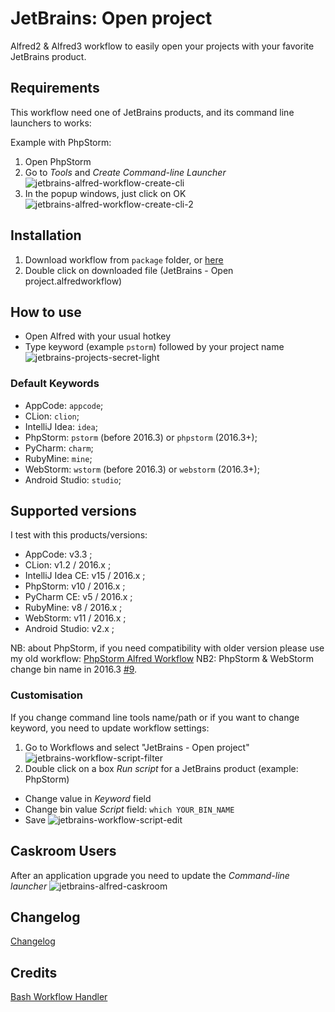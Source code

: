 JetBrains: Open project
========================

Alfred2 & Alfred3 workflow to easily open your projects with your favorite JetBrains product.

## Requirements
This workflow need one of JetBrains products, and its command line launchers to works:

Example with PhpStorm:

1. Open PhpStorm
2. Go to _Tools_ and _Create Command-line Launcher_
![jetbrains-alfred-workflow-create-cli](https://raw.githubusercontent.com/bchatard/jetbrains-alfred-workflow/master/doc/img/requirement/jetbrains-alfred-workflow-create-cli.png)
3. In the popup windows, just click on OK
![jetbrains-alfred-workflow-create-cli-2](https://raw.githubusercontent.com/bchatard/jetbrains-alfred-workflow/master/doc/img/requirement/jetbrains-alfred-workflow-create-cli-2.png)


## Installation
1. Download workflow from `package` folder, or [here](https://github.com/bchatard/jetbrains-alfred-workflow/blob/master/package/JetBrains%20-%20Open%20project.alfredworkflow?raw=true)
2. Double click on downloaded file (JetBrains - Open project.alfredworkflow)


## How to use
* Open Alfred with your usual hotkey
* Type keyword (example `pstorm`) followed by your project name
![jetbrains-projects-secret-light](https://raw.githubusercontent.com/bchatard/jetbrains-alfred-workflow/master/doc/img/jetbrains-projects-secret-light.png)

### Default Keywords
 * AppCode: `appcode`;
 * CLion: `clion`;
 * IntelliJ Idea: `idea`;
 * PhpStorm: `pstorm` (before 2016.3) or `phpstorm` (2016.3+);
 * PyCharm: `charm`;
 * RubyMine: `mine`;
 * WebStorm: `wstorm` (before 2016.3) or `webstorm` (2016.3+);
 * Android Studio: `studio`;



## Supported versions
I test with this products/versions:

* AppCode: v3.3 ;
* CLion: v1.2 / 2016.x ;
* IntelliJ Idea CE: v15 / 2016.x ;
* PhpStorm: v10 / 2016.x ;
* PyCharm CE: v5 / 2016.x ;
* RubyMine: v8 / 2016.x ;
* WebStorm: v11 / 2016.x ;
* Android Studio: v2.x ;

NB: about PhpStorm, if you need compatibility with older version please use my old workflow: [PhpStorm Alfred Workflow](https://github.com/bchatard/phpstorm-alfred-workflow)
NB2: PhpStorm & WebStorm change bin name in 2016.3 [#9](https://github.com/bchatard/jetbrains-alfred-workflow/issues/9).

### Customisation
If you change command line tools name/path or if you want to change keyword, you need to update workflow settings:

1. Go to Workflows and select "JetBrains - Open project"
![jetbrains-workflow-script-filter](https://raw.githubusercontent.com/bchatard/jetbrains-alfred-workflow/master/doc/img/customisation/jetbrains-workflow-script-filter.png)
2. Double click on a box _Run script_ for a JetBrains product (example: PhpStorm)
  * Change value in _Keyword_ field
  * Change bin value _Script_ field: `which YOUR_BIN_NAME`
  * Save
![jetbrains-workflow-script-edit](https://raw.githubusercontent.com/bchatard/jetbrains-alfred-workflow/master/doc/img/customisation/jetbrains-workflow-script-edit.png)


## Caskroom Users
After an application upgrade you need to update the _Command-line launcher_
![jetbrains-alfred-caskroom](https://raw.githubusercontent.com/bchatard/jetbrains-alfred-workflow/master/doc/img/caskroom/jetbrains-alfred-caskroom.png)


## Changelog
[Changelog](CHANGELOG.md)

## Credits
[Bash Workflow Handler](https://github.com/markokaestner/bash-workflow-handler)
